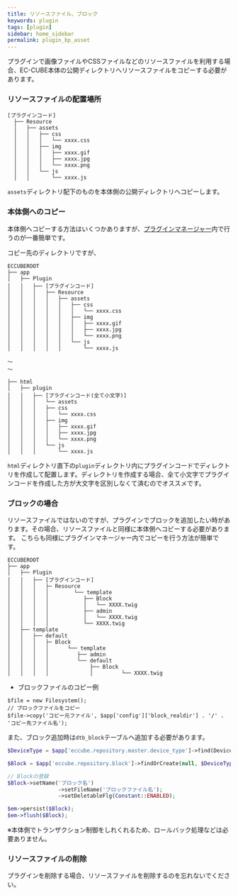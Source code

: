 ```yaml
---
title: リソースファイル、ブロック
keywords: plugin 
tags: [plugin]
sidebar: home_sidebar
permalink: plugin_bp_asset
---
```


プラグインで画像ファイルやCSSファイルなどのリソースファイルを利用する場合、EC-CUBE本体の公開ディレクトリへリソースファイルをコピーする必要があります。


### リソースファイルの配置場所

```
[プラグインコード]
  ├── Resource
  │   ├── assets
  │   │   ├── css
  │   │   │   └── xxxx.css
  │   │   ├── img
  │   │   │   ├── xxxx.gif
  │   │   │   ├── xxxx.jpg
  │   │   │   └── xxxx.png
  │   │   └── js
  │   │       └── xxxx.js
```

`assets`ディレクトリ配下のものを本体側の公開ディレクトリへコピーします。


### 本体側へのコピー

本体側へコピーする方法はいくつかありますが、[プラグインマネージャー](pluginmanager)内で行うのが一番簡単です。

コピー先のディレクトリですが、

```
ECCUBEROOT
├── app
│   ├── Plugin
│   │   ├── [プラグインコード]
│   │   │   ├── Resource
│   │   │   │   ├── assets
│   │   │   │   │   ├── css
│   │   │   │   │   │   └── xxxx.css
│   │   │   │   │   ├── img
│   │   │   │   │   │   ├── xxxx.gif
│   │   │   │   │   │   ├── xxxx.jpg
│   │   │   │   │   │   └── xxxx.png
│   │   │   │   │   └── js
│   │   │   │   │       └── xxxx.js

〜
〜

├── html
│   ├── plugin
│   │   ├── [プラグインコード(全て小文字)]
│   │   │   └── assets
│   │   │   ├── css
│   │   │   │   └── xxxx.css
│   │   │   ├── img
│   │   │   │   ├── xxxx.gif
│   │   │   │   ├── xxxx.jpg
│   │   │   │   └── xxxx.png
│   │   │   └── js
│   │   │       └── xxxx.js
```


`html`ディレクトリ直下の`plugin`ディレクトリ内にプラグインコードでディレクトリを作成して配置します。ディレクトリを作成する場合、全て小文字でプラグインコードを作成した方が大文字を区別しなくて済むのでオススメです。


### ブロックの場合

リソースファイルではないのですが、プラグインでブロックを追加したい時があります。その場合、リソースファイルと同様に本体側へコピーする必要があります。
こちらも同様にプラグインマネージャー内でコピーを行う方法が簡単です。

```
ECCUBEROOT
├── app
│   ├── Plugin
│   │   ├── [プラグインコード]
│   │   │   ├─ Resource
│   │   │   │        └── template
│   │   │   │           ├── Block
│   │   │   │           │   └── XXXX.twig
│   │   │   │           ├── admin
│   │   │   │           │   └── XXXX.twig
│   │   │   │           └── XXXX.twig
│   ├── template
│   │   ├── default
│   │   │   ├─ Block
│   │   │   │      └── template
│   │   │   │         ├── admin
│   │   │   │         └── default
│   │   │   │             ├── Block
│   │   │   │             │         └── XXXX.twig
```

- ブロックファイルのコピー例

```
$file = new Filesystem();
// ブロックファイルをコピー
$file->copy('コピー元ファイル', $app['config']['block_realdir'] . '/' . 'コピー先ファイル名');
```


また、ブロック追加時は`dtb_block`テーブルへ追加する必要があります。

```php
$DeviceType = $app['eccube.repository.master.device_type']->find(DeviceType::DEVICE_TYPE_PC);

$Block = $app['eccube.repository.block']->findOrCreate(null, $DeviceType);

// Blockの登録
$Block->setName('ブロック名')
                ->setFileName('ブロックファイル名');
                ->setDeletableFlg(Constant::ENABLED);

$em->persist($Block);
$em->flush($Block);
```

※本体側でトランザクション制御をしれくれるため、ロールバック処理などは必要ありません。


### リソースファイルの削除

プラグインを削除する場合、リソースファイルを削除するのを忘れないでください。

